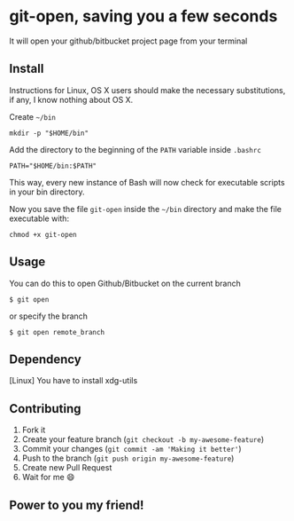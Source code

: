 # git-open, saving you a few seconds


It will open your github/bitbucket project page from your terminal

## Install

Instructions for Linux, OS X users should make the necessary substitutions, if any, I know nothing about OS X.

Create `~/bin`

```shell
mkdir -p "$HOME/bin"
```

Add the directory to the beginning of the `PATH` variable inside `.bashrc`

```shell
PATH="$HOME/bin:$PATH"
```

This way, every new instance of Bash will now check for executable scripts in your bin directory.

Now you save the file `git-open` inside the `~/bin` directory and make the file executable with:

```shell
chmod +x git-open
```

## Usage

You can do this to open Github/Bitbucket on the current branch

    $ git open

or specify the branch

    $ git open remote_branch

## Dependency

[Linux] You have to install xdg-utils

## Contributing

1. Fork it
2. Create your feature branch (`git checkout -b my-awesome-feature`)
3. Commit your changes (`git commit -am 'Making it better'`)
4. Push to the branch (`git push origin my-awesome-feature`)
5. Create new Pull Request
6. Wait for me :smile:

## Power to you my friend!
